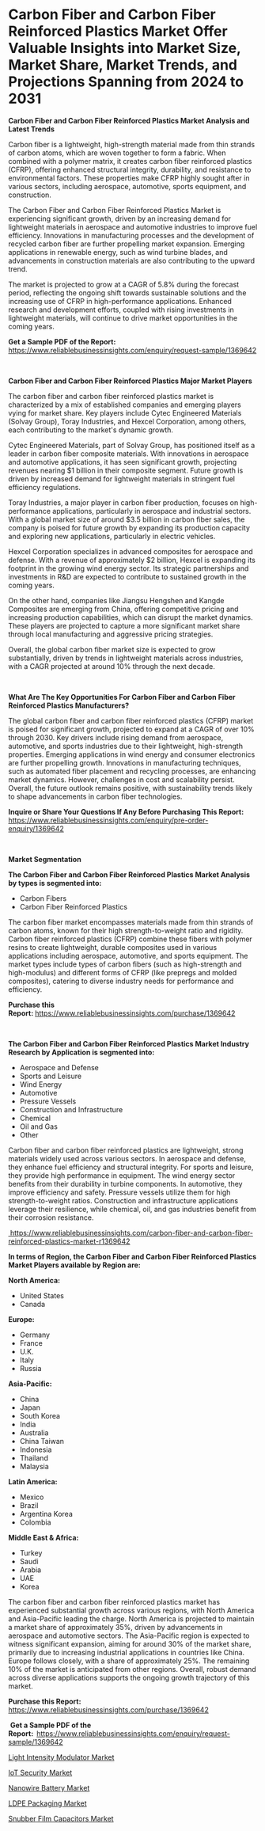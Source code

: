 <p><h1>Carbon Fiber and Carbon Fiber Reinforced Plastics Market Offer Valuable Insights into Market Size, Market Share, Market Trends, and Projections Spanning from 2024 to 2031</h1></p><p><strong>Carbon Fiber and Carbon Fiber Reinforced Plastics Market Analysis and Latest Trends</strong></p>
<p><p>Carbon fiber is a lightweight, high-strength material made from thin strands of carbon atoms, which are woven together to form a fabric. When combined with a polymer matrix, it creates carbon fiber reinforced plastics (CFRP), offering enhanced structural integrity, durability, and resistance to environmental factors. These properties make CFRP highly sought after in various sectors, including aerospace, automotive, sports equipment, and construction.</p><p>The Carbon Fiber and Carbon Fiber Reinforced Plastics Market is experiencing significant growth, driven by an increasing demand for lightweight materials in aerospace and automotive industries to improve fuel efficiency. Innovations in manufacturing processes and the development of recycled carbon fiber are further propelling market expansion. Emerging applications in renewable energy, such as wind turbine blades, and advancements in construction materials are also contributing to the upward trend.</p><p>The market is projected to grow at a CAGR of 5.8% during the forecast period, reflecting the ongoing shift towards sustainable solutions and the increasing use of CFRP in high-performance applications. Enhanced research and development efforts, coupled with rising investments in lightweight materials, will continue to drive market opportunities in the coming years.</p></p>
<p><strong>Get a Sample PDF of the Report:&nbsp;</strong> <a href="https://www.reliablebusinessinsights.com/enquiry/request-sample/1369642?utm_campaign=1558&utm_medium=2&utm_source=Github&utm_content=ia&utm_term=06122024&utm_id=carbon-fiber-and-carbon-fiber-reinforced-plastics">https://www.reliablebusinessinsights.com/enquiry/request-sample/1369642</a></p>
<p>&nbsp;</p>
<p><strong>Carbon Fiber and Carbon Fiber Reinforced Plastics Major Market Players</strong></p>
<p><p>The carbon fiber and carbon fiber reinforced plastics market is characterized by a mix of established companies and emerging players vying for market share. Key players include Cytec Engineered Materials (Solvay Group), Toray Industries, and Hexcel Corporation, among others, each contributing to the market's dynamic growth.</p><p>Cytec Engineered Materials, part of Solvay Group, has positioned itself as a leader in carbon fiber composite materials. With innovations in aerospace and automotive applications, it has seen significant growth, projecting revenues nearing $1 billion in their composite segment. Future growth is driven by increased demand for lightweight materials in stringent fuel efficiency regulations.</p><p>Toray Industries, a major player in carbon fiber production, focuses on high-performance applications, particularly in aerospace and industrial sectors. With a global market size of around $3.5 billion in carbon fiber sales, the company is poised for future growth by expanding its production capacity and exploring new applications, particularly in electric vehicles.</p><p>Hexcel Corporation specializes in advanced composites for aerospace and defense. With a revenue of approximately $2 billion, Hexcel is expanding its footprint in the growing wind energy sector. Its strategic partnerships and investments in R&D are expected to contribute to sustained growth in the coming years.</p><p>On the other hand, companies like Jiangsu Hengshen and Kangde Composites are emerging from China, offering competitive pricing and increasing production capabilities, which can disrupt the market dynamics. These players are projected to capture a more significant market share through local manufacturing and aggressive pricing strategies.</p><p>Overall, the global carbon fiber market size is expected to grow substantially, driven by trends in lightweight materials across industries, with a CAGR projected at around 10% through the next decade.</p></p>
<p>&nbsp;</p>
<p><strong>What Are The Key Opportunities For Carbon Fiber and Carbon Fiber Reinforced Plastics Manufacturers?</strong></p>
<p><p>The global carbon fiber and carbon fiber reinforced plastics (CFRP) market is poised for significant growth, projected to expand at a CAGR of over 10% through 2030. Key drivers include rising demand from aerospace, automotive, and sports industries due to their lightweight, high-strength properties. Emerging applications in wind energy and consumer electronics are further propelling growth. Innovations in manufacturing techniques, such as automated fiber placement and recycling processes, are enhancing market dynamics. However, challenges in cost and scalability persist. Overall, the future outlook remains positive, with sustainability trends likely to shape advancements in carbon fiber technologies.</p></p>
<p><strong>Inquire or Share Your Questions If Any Before Purchasing This Report:</strong> <a href="https://www.reliablebusinessinsights.com/enquiry/pre-order-enquiry/1369642?utm_campaign=1558&utm_medium=2&utm_source=Github&utm_content=ia&utm_term=06122024&utm_id=carbon-fiber-and-carbon-fiber-reinforced-plastics">https://www.reliablebusinessinsights.com/enquiry/pre-order-enquiry/1369642</a></p>
<p>&nbsp;</p>
<p><strong>Market Segmentation</strong></p>
<p><strong>The Carbon Fiber and Carbon Fiber Reinforced Plastics Market Analysis by types is segmented into:</strong></p>
<p><ul><li>Carbon Fibers</li><li>Carbon Fiber Reinforced Plastics</li></ul></p>
<p><p>The carbon fiber market encompasses materials made from thin strands of carbon atoms, known for their high strength-to-weight ratio and rigidity. Carbon fiber reinforced plastics (CFRP) combine these fibers with polymer resins to create lightweight, durable composites used in various applications including aerospace, automotive, and sports equipment. The market types include types of carbon fibers (such as high-strength and high-modulus) and different forms of CFRP (like prepregs and molded composites), catering to diverse industry needs for performance and efficiency.</p></p>
<p><strong>Purchase this Report:&nbsp;</strong><a href="https://www.reliablebusinessinsights.com/purchase/1369642?utm_campaign=1558&utm_medium=2&utm_source=Github&utm_content=ia&utm_term=06122024&utm_id=carbon-fiber-and-carbon-fiber-reinforced-plastics">https://www.reliablebusinessinsights.com/purchase/1369642</a></p>
<p>&nbsp;</p>
<p><strong>The Carbon Fiber and Carbon Fiber Reinforced Plastics Market Industry Research by Application is segmented into:</strong></p>
<p><ul><li>Aerospace and Defense</li><li>Sports and Leisure</li><li>Wind Energy</li><li>Automotive</li><li>Pressure Vessels</li><li>Construction and Infrastructure</li><li>Chemical</li><li>Oil and Gas</li><li>Other</li></ul></p>
<p><p>Carbon fiber and carbon fiber reinforced plastics are lightweight, strong materials widely used across various sectors. In aerospace and defense, they enhance fuel efficiency and structural integrity. For sports and leisure, they provide high performance in equipment. The wind energy sector benefits from their durability in turbine components. In automotive, they improve efficiency and safety. Pressure vessels utilize them for high strength-to-weight ratios. Construction and infrastructure applications leverage their resilience, while chemical, oil, and gas industries benefit from their corrosion resistance.</p></p>
<p><a href="https://www.reliablebusinessinsights.com/carbon-fiber-and-carbon-fiber-reinforced-plastics-market-r1369642?utm_campaign=1558&utm_medium=2&utm_source=Github&utm_content=ia&utm_term=06122024&utm_id=carbon-fiber-and-carbon-fiber-reinforced-plastics">&nbsp;https://www.reliablebusinessinsights.com/carbon-fiber-and-carbon-fiber-reinforced-plastics-market-r1369642</a></p>
<p><strong>In terms of Region, the Carbon Fiber and Carbon Fiber Reinforced Plastics Market Players available by Region are:</strong></p>
<p>
    <p> <strong> North America: </strong>
        <ul>
            <li>United States</li>
            <li>Canada</li>
        </ul>
        </p> 
    <p> <strong> Europe: </strong>
        <ul>
            <li>Germany</li>
            <li>France</li>
            <li>U.K.</li>
            <li>Italy</li>
            <li>Russia</li>
        </ul>
        </p> 
    <p> <strong> Asia-Pacific: </strong>
        <ul>
            <li>China</li>
            <li>Japan</li>
            <li>South Korea</li>
            <li>India</li>
            <li>Australia</li>
            <li>China Taiwan</li>
            <li>Indonesia</li>
            <li>Thailand</li>
            <li>Malaysia</li>
        </ul>
        </p> 
    <p> <strong> Latin America: </strong>
        <ul>
            <li>Mexico</li>
            <li>Brazil</li>
            <li>Argentina Korea</li>
            <li>Colombia</li>
        </ul>
        </p> 
    <p> <strong> Middle East & Africa: </strong>
        <ul>
            <li>Turkey</li>
            <li>Saudi</li>
            <li>Arabia</li>
            <li>UAE</li>
            <li>Korea</li>
        </ul>
    </p>
    </p>
<p><p>The carbon fiber and carbon fiber reinforced plastics market has experienced substantial growth across various regions, with North America and Asia-Pacific leading the charge. North America is projected to maintain a market share of approximately 35%, driven by advancements in aerospace and automotive sectors. The Asia-Pacific region is expected to witness significant expansion, aiming for around 30% of the market share, primarily due to increasing industrial applications in countries like China. Europe follows closely, with a share of approximately 25%. The remaining 10% of the market is anticipated from other regions. Overall, robust demand across diverse applications supports the ongoing growth trajectory of this market.</p></p>
<p><strong>Purchase this Report: </strong><a href="https://www.reliablebusinessinsights.com/purchase/1369642?utm_campaign=1558&utm_medium=2&utm_source=Github&utm_content=ia&utm_term=06122024&utm_id=carbon-fiber-and-carbon-fiber-reinforced-plastics">https://www.reliablebusinessinsights.com/purchase/1369642</a></p>
<p>&nbsp;<strong>Get a Sample PDF of the Report:&nbsp;&nbsp;</strong><a href="https://www.reliablebusinessinsights.com/enquiry/request-sample/1369642?utm_campaign=1558&utm_medium=2&utm_source=Github&utm_content=ia&utm_term=06122024&utm_id=carbon-fiber-and-carbon-fiber-reinforced-plastics">https://www.reliablebusinessinsights.com/enquiry/request-sample/1369642</a></p>
<p><strong></strong></p>
<p><p><a href="https://issuu.com/reportprime-2/docs/light-intensity-modulator-market-size-2030.pptx?utm_campaign=1558&utm_medium=2&utm_source=Github&utm_content=ia&utm_term=06122024&utm_id=carbon-fiber-and-carbon-fiber-reinforced-plastics">Light Intensity Modulator Market</a></p><p><a href="https://www.linkedin.com/pulse/future-market-revenue-growth-iot-security-94-cagr-2024-2031-py9ze?utm_campaign=1558&utm_medium=2&utm_source=Github&utm_content=ia&utm_term=06122024&utm_id=carbon-fiber-and-carbon-fiber-reinforced-plastics">IoT Security Market</a></p><p><a href="https://www.linkedin.com/pulse/nanowire-battery-market-growth-from-2024-2031-projected-11-cagr-ncetc?utm_campaign=1558&utm_medium=2&utm_source=Github&utm_content=ia&utm_term=06122024&utm_id=carbon-fiber-and-carbon-fiber-reinforced-plastics">Nanowire Battery Market</a></p><p><a href="https://www.linkedin.com/pulse/compreh-proposis-fbaif?utm_campaign=1558&utm_medium=2&utm_source=Github&utm_content=ia&utm_term=06122024&utm_id=carbon-fiber-and-carbon-fiber-reinforced-plastics">LDPE Packaging Market</a></p><p><a href="https://issuu.com/reportprime-2/docs/snubber-film-capacitors-market-size-2030.pptx?utm_campaign=1558&utm_medium=2&utm_source=Github&utm_content=ia&utm_term=06122024&utm_id=carbon-fiber-and-carbon-fiber-reinforced-plastics">Snubber Film Capacitors Market</a></p></p>